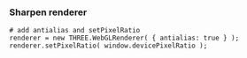 ### Sharpen renderer

```
# add antialias and setPixelRatio
renderer = new THREE.WebGLRenderer( { antialias: true } );
renderer.setPixelRatio( window.devicePixelRatio );				
```